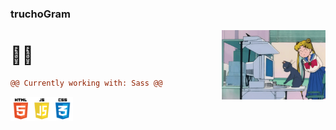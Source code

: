 ### truchoGram

<img align="right" width="33%" src="https://github.com/Eliana-Molinari/Eliana-Molinari/blob/main/Compu.gif"> 

#  👩‍💻
      


 




```diff
@@ Currently working with: Sass @@ 
```

  
<img src="https://github.com/Eliana-Molinari/Eliana-Molinari/blob/main/pngegg.png" width="100" > 



